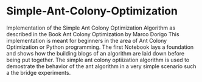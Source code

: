 # Simple-Ant-Colony-Optimization
Implementation of the Simple Ant Colony Optimization Algorithm as described in the Book Ant Colony Optimization by Marco Dorigo
This implementation is meant for beginners in the area of Ant Colony Optimization or Python programming. The first Notebook lays a foundation and shows how the building blogs of an algorithm are laid down before being put together. The simple ant colony optiization algorithm is used to demostrate the behavior of the ant algorithm in a very simple scenario such a the bridge experiments.
